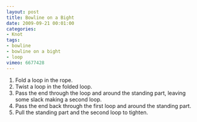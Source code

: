 ```yaml
---
layout: post
title: Bowline on a Bight
date: 2009-09-21 00:01:00
categories:
- Knot
tags:
- bowline
- bowline on a bight
- loop
vimeo: 6677428
---
```


1. Fold a loop in the rope.
1. Twist a loop in the folded loop.
1. Pass the end through the loop and around the standing part, leaving some slack making a second loop.
1. Pass the end back through the first loop and around the standing part.
1. Pull the standing part and the second loop to tighten.

